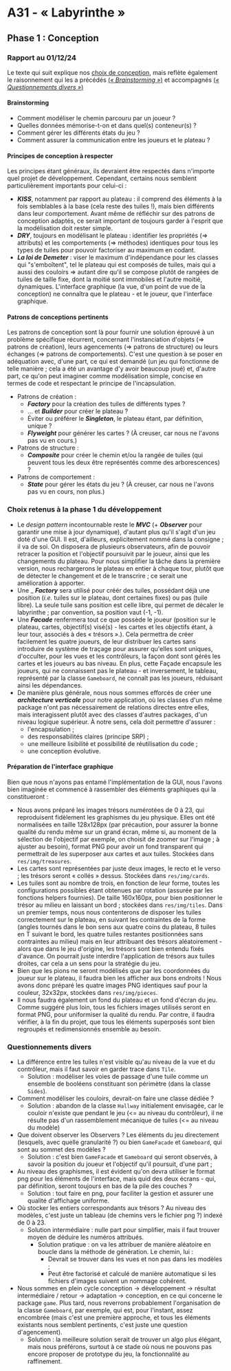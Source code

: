 # A31 - « Labyrinthe »

## Phase 1 : Conception

### Rapport au 01/12/24

Le texte qui suit explique nos [choix de conception](#Choix-retenus-à-la-phase-1-du-développement), mais reflète également le raisonnement qui les a précédés [
(_« Brainstorming »_)](#Brainstorming) et accompagnés [(_« Questionnements divers »_)](#Questionnements-divers)

#### Brainstorming

- Comment modéliser le chemin parcouru par un joueur ?
- Quelles données mémorise-t-on et dans quel(s) conteneur(s) ?
- Comment gérer les différents états du jeu ?
- Comment assurer la communication entre les joueurs et le plateau ?

#### Principes de conception à respecter

Les principes étant généraux, ils devraient être respectés dans n'importe quel projet de développement. Cependant, certains nous semblent particulièrement importants pour celui-ci :

- **_KISS_**, notamment par rapport au plateau : il comprend des éléments à la fois semblables à la base (cela reste des tuiles !), mais bien différents dans leur comportement. Avant même de réfléchir sur des patrons de conception adaptés, ce serait important de toujours garder à l'esprit que la modélisation doit rester simple.
- **_DRY_**, toujours en modélisant le plateau : identifier les propriétés (=> attributs) et les comportements (=> méthodes) identiques pour tous les types de tuiles pour pouvoir factoriser au maximum en codant.
- **_La loi de Demeter_** : viser le maximum d'indépendance pour les classes qui "s'emboîtent", tel le plateau qui est composés de tuiles, mais qui a aussi des couloirs => autant dire qu'il se compose plutôt de rangées de tuiles de taille fixe, dont la moitié sont immobiles et l'autre moitié, dynamiques. L'interface graphique (la vue, d'un point de vue de la conception) ne connaîtra que le plateau - et le joueur, que l'interface graphique.

#### Patrons de conceptions pertinents

Les patrons de conception sont là pour fournir une solution éprouvé à un problème spécifique récurrent, concernant l'instanciation d'objets (=> patrons de création), leurs agencements (=> patrons de structure) ou leurs échanges (=> patrons de comportements). C'est une question à se poser en adéquation avec, d'une part, ce qui est demandé (un jeu qui fonctionne de telle manière ; cela a été un avantage d'y avoir beaucoup joué) et, d'autre part, ce qu'on peut imaginer comme modélisation simple, concise en termes de code et respectant le principe de l'incapsulation.

- Patrons de création :
	- **_Factory_** pour la création des tuiles de différents types ?
	- ... et **_Builder_** pour créer le plateau ?
	- Éviter ou préférer le **_Singleton_**, le plateau étant, par définition, unique ?
	- **_Flyweight_** pour générer les cartes ? (À creuser, car nous ne l'avons pas vu en cours.)
- Patrons de structure :
	- **_Composite_** pour créer le chemin et/ou la rangée de tuiles (qui peuvent tous les deux être représentés comme des arborescences) ?
- Patrons de comportement :
	- **_State_** pour gérer les états du jeu ? (À creuser, car nous ne l'avons pas vu en cours, non plus.)

### Choix retenus à la phase 1 du développement

- Le _design pattern_ incontournable reste le **_MVC_** (+ **_Observer_** pour garantir une mise à jour dynamique), d'autant plus qu'il s'agit d'un jeu doté d'une GUI. Il est, d'ailleurs, explicitement nommé dans la consigne ; il va de soi. On disposera de plusieurs observateurs, afin de pouvoir retracer la position et l'objectif poursuivit par le joueur, ainsi que les changements du plateau. Pour nous simplifier la tâche dans la première version, nous rechargerons le plateau en entier à chaque tour, plutôt que de détecter le changement et de le transcrire ; ce serait une amélioration à apporter.
- Une _ **_Factory_** sera utilisé pour créér des tuiles, possédant déjà une position (_i.e._ tuiles sur le plateau, dont certaines fixes) ou pas (tuile libre). La seule tuile sans position est celle libre, qui permet de décaler le labyrinthe ; par convention, sa position vaut (-1, -1).
- Une **_Facade_** renfermera tout ce que possède le joueur (position sur le plateau, cartes, objectif(s) visé(s) - les cartes et les objectifs étant, à leur tour, associés à des « trésors ».). Cela permettra de créer facilement les quatre joueurs, de leur distribuer les cartes sans introduire de système de traçage pour assurer qu'elles sont uniques, d'occulter, pour les vues et les contrôleurs, la façon dont sont gérés les cartes et les joueurs au bas niveau. En plus, cette Façade encapsule les joueurs, qui ne connaissent pas le plateau - et inversement, le tableau, représenté par la classe `Gameboard`, ne connaît pas les joueurs, réduisant ainsi les dépendances.
- De manière plus générale, nous nous sommes efforcés de créer une **_architecture verticale_** pour notre application, où les classes d'un même package n'ont pas nécessairement de relations directes entre elles, mais interagissent plutôt avec des classes d'autres packages, d'un niveau logique supérieur. À notre sens, cela doit permettre d'assurer :
	- l'encapsulation ;
	- des responsabilités claires (principe SRP) ;
	- une meilleure lisibilité et possibilité de réutilisation du code ;
	- une conception évolutive.

#### Préparation de l'interface graphique

Bien que nous n'ayons pas entamé l'implémentation de la GUI, nous l'avons bien imaginée et commencé à rassembler des éléments graphiques qui la constitueront :

- Nous avons préparé les images trésors numérotées de 0 à 23, qui reproduisent fidèlement les graphismes du jeu physique. Elles ont été normalisées en taille 128x128px (par précaution, pour assurer la bonne qualité du rendu même sur un grand écran, même si, au moment de la sélection de l'objectif par exemple, on choisit de zoomer sur l'image ; à ajuster au besoin), format PNG pour avoir un fond transparent qui permettrait de les superposer aux cartes et aux tuiles. Stockées dans `res/img/treasures`.
- Les cartes sont représentées par juste deux images, le recto et le verso ; les trésors seront « collés » dessus. Stockées dans `res/img/cards`.
- Les tuiles sont au nombre de trois, en fonction de leur forme, toutes les configurations possibles étant obtenues par rotation (assurée par les fonctions helpers fournies). De taille 160x160px, pour bien positionner le trésor au milieu en laissant un bord ; stockées dans `res/img/tiles`. Dans un premier temps, nous nous contenterons de disposer les tuiles correctement sur le plateau, en suivant les contraintes de la forme (angles tournés dans le bon sens aux quatre coins du plateau, 8 tuiles en T suivant le bord, les quatre tuiles restantes positionnées sans contraintes au milieu) mais en leur attribuant des trésors aléatoirement - alors que dans le jeu d'origine, les trésors sont bien entendu fixés d'avance. On pourrait juste interdire l'application de trésors aux tuiles droites, car cela a un sens pour la stratégie du jeu. 
- Bien que les pions ne seront modélisés que par les coordonnées du joueur sur le plateau, il faudra bien les afficher aux bons endroits ! Nous avons donc préparé les quatre images PNG identiques sauf pour la couleur, 32x32px, stockées dans `res/img/pieces`.
- Il nous faudra également un fond du plateau et un fond d'écran du jeu. Comme suggéré plus loin, tous les fichiers images utilisés seront en format PNG, pour uniformiser la qualité du rendu. Par contre, il faudra vérifier, à la fin du projet, que tous les éléments superposés sont bien regroupés et redimensionnés ensemble au besoin.

### Questionnements divers

- La différence entre les tuiles n'est visible qu'au niveau de la vue et du contrôleur, mais il faut savoir en garder trace dans `Tile`.
	- Solution : modéliser les voies de passage d'une tuile comme un ensemble de booléens constituant son périmètre (dans la classe `Sides`).
- Comment modéliser les couloirs, devrait-on faire une classe dédiée ?
	- Solution : abandon de la classe `Hallway` initialement envisagée, car le couloir n'existe que pendant le jeu (<= au niveau du contrôleur), il ne résulte pas d'un rassemblement mécanique de tuiles (<= au niveau du modèle)
- Que doivent observer les Observers ? Les éléments du jeu directement (lesquels, avec quelle granularité ?) ou bien `GameFacade` et `Gameboard`, qui sont au sommet des modèles ?
	- Solution : c'est bien `GameFacade` et `Gameboard` qui seront observés, à savoir la position du joueur et l'objectif qu'il poursuit, d'une part ;  
- Au niveau des graphismes, il est évident qu'on devra utiliser le format png pour les éléments de l'interface, mais quid des deux écrans - qui, par définition, seront toujours en bas de la pile des couches ?
	- Solution : tout faire en png, pour faciliter la gestion et assurer une qualité d'affichage uniforme.
- Où stocker les entiers correspondants aux trésors ? Au niveau des modèles, c'est juste un tableau (de chemins vers le fichier png ?) indexé de 0 à 23.
    - Solution intermédiaire : nulle part pour simplifier, mais il faut trouver moyen de déduire les numéros attribués.
      - Solution pratique : on va les attribuer de manière aléatoire en boucle dans la méthode de génération. Le chemin, lui :
        - Devrait se trouver dans les vues et non pas dans les modèles ;
        - Peut être factorisé et calculé de manière automatique si les fichiers d'images suivent un nommage cohérent.
- Nous sommes en plein cycle conception -> développement -> résultat intermédiaire / retour -> adaptation -> conception, en ce qui concerne le package `game`. Plus tard, nous reverrons probablement l'organisation de la classe `Gameboard`, par exemple, qui est, pour l'instant, assez encombrée (mais c'est une première approche, et tous les éléments existants nous semblent pertinents, c'est juste une question d'agencement).
	- Solution : la meilleure solution serait de trouver un algo plus élégant, mais nous préférons, surtout à ce stade où nous ne pouvons pas encore proposer de prototype du jeu, la fonctionnalité au raffinement.
